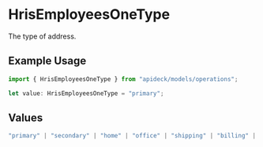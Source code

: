 # HrisEmployeesOneType

The type of address.

## Example Usage

```typescript
import { HrisEmployeesOneType } from "apideck/models/operations";

let value: HrisEmployeesOneType = "primary";
```

## Values

```typescript
"primary" | "secondary" | "home" | "office" | "shipping" | "billing" | "other"
```